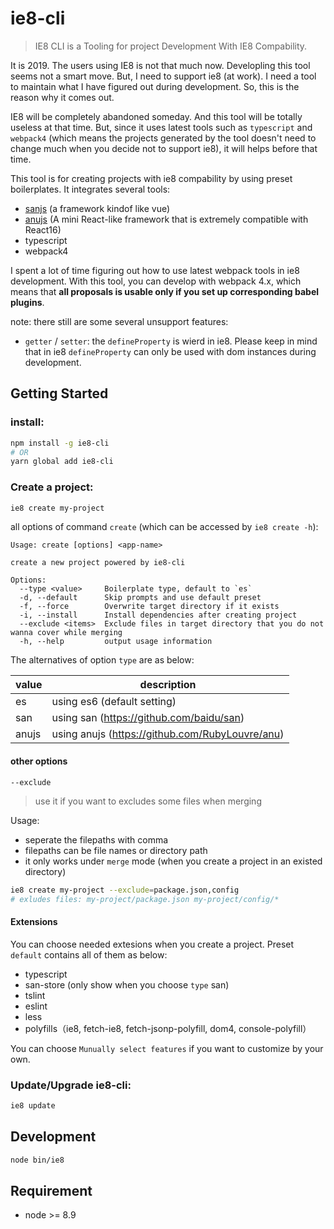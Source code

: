 # ie8-cli

> IE8 CLI is a Tooling for project Development With IE8 Compability.

It is 2019. The users using IE8 is not that much now. Developling this tool seems not a smart move. But, I need to support ie8 (at work). I need a tool to maintain what I have figured out during development. So, this is the reason why it comes out.

IE8 will be completely abandoned someday. And this tool will be totally useless at that time. But, since it uses latest tools such as `typescript` and `webpack4` (which means the projects generated by the tool doesn't need to change much when you decide not to support ie8), it will helps before that time.

This tool is for creating projects with ie8 compability by using preset boilerplates. It integrates several tools:

- [sanjs](https://github.com/baidu/san) (a framework kindof like vue)
- [anujs](https://github.com/RubyLouvre/anu) (A mini React-like framework that is extremely compatible with React16)
- typescript
- webpack4

I spent a lot of time figuring out how to use latest webpack tools in ie8 development. With this tool, you can develop with webpack 4.x, which means that **all proposals is usable only if you set up corresponding babel plugins**.

note: there still are some several unsupport features:
- `getter` / `setter`: the `defineProperty` is wierd in ie8. Please keep in mind that in ie8 `defineProperty` can only be used with dom instances during development.

## Getting Started

### install:

```bash
npm install -g ie8-cli
# OR
yarn global add ie8-cli
```

### Create a project:

```bash
ie8 create my-project
```

all options of command `create` (which can be accessed by `ie8 create -h`):

```
Usage: create [options] <app-name>

create a new project powered by ie8-cli

Options:
  --type <value>     Boilerplate type, default to `es`
  -d, --default      Skip prompts and use default preset
  -f, --force        Overwrite target directory if it exists
  -i, --install      Install dependencies after creating project
  --exclude <items>  Exclude files in target directory that you do not wanna cover while merging
  -h, --help         output usage information
```

The alternatives of option `type` are as below:

| value | description |
| -- | -- |
| es | using es6 (default setting) |
| san | using san (https://github.com/baidu/san) |
| anujs | using anujs (https://github.com/RubyLouvre/anu) |

#### other options

`--exclude`

> use it if you want to excludes some files when merging

Usage:

- seperate the filepaths with comma
- filepaths can be file names or directory path
- it only works under `merge` mode (when you create a project in an existed directory)


```bash
ie8 create my-project --exclude=package.json,config
# exludes files: my-project/package.json my-project/config/*
```

#### Extensions

You can choose needed extesions when you create a project. Preset `default` contains all of them as below:

- typescript
- san-store (only show when you choose `type` san)
- tslint
- eslint
- less
- polyfills（ie8, fetch-ie8, fetch-jsonp-polyfill, dom4, console-polyfill）

You can choose `Munually select features` if you want to customize by your own.

### Update/Upgrade ie8-cli:

```bash
ie8 update
```

## Development

```bash
node bin/ie8
```

## Requirement

- node >= 8.9
